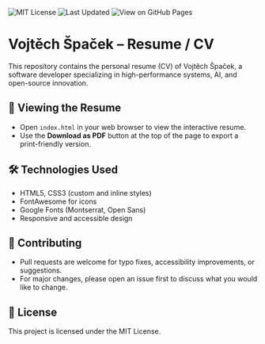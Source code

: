 ![MIT License](https://img.shields.io/badge/license-MIT-blue.svg)
![Last Updated](https://img.shields.io/github/last-commit/sparesparrow/cv)
![View on GitHub Pages](https://img.shields.io/badge/GitHub%20Pages-live-brightgreen)

# Vojtěch Špaček – Resume / CV

This repository contains the personal resume (CV) of Vojtěch Špaček, a software developer specializing in high-performance systems, AI, and open-source innovation.

## 📄 Viewing the Resume
- Open `index.html` in your web browser to view the interactive resume.
- Use the **Download as PDF** button at the top of the page to export a print-friendly version.

## 🛠️ Technologies Used
- HTML5, CSS3 (custom and inline styles)
- FontAwesome for icons
- Google Fonts (Montserrat, Open Sans)
- Responsive and accessible design

## 🤝 Contributing
- Pull requests are welcome for typo fixes, accessibility improvements, or suggestions.
- For major changes, please open an issue first to discuss what you would like to change.

## 📜 License
This project is licensed under the MIT License. 